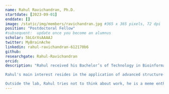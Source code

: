 ```yaml
---
name: Rahul Ravichandran, Ph.D.
startdate: [2023-09-01]
enddate: []
image: /static/img/members/ravichandran.jpg #365 x 365 pixels, 72 dpi
position: "Postdoctoral Fellow"
#subsequent:  update once you become an alumnus
scholar: 5bLGrXsAAAAJ
twitter: MyBrainAche
linkedin: rahul-ravichandran-612170b6
github:
researchgate: Rahul-Ravichandran
orcid:
description: "Rahul received his Bachelor’s of Technology in Bioinformatics from D.Y.Patil University, Navi Mumbai. He was also a Bachelor's thesis student at Bhabha Atomic Research Centre (BARC), Mumbai. He attained his Master’s of Technology in Bioinformatics in 2018 at SASTRA University, India. He was also a Master's thesis student at University of Malaya, Malaysia. In June 2023, Rahul completed his PhD in Biomolecular Sciences at the University of Campania “Luigi Vanvitelli”, Italy under the supervision of Prof. [Sandro Cosconati](https://sites.google.com/site/thecosconatilab/home/people). 

Rahul's main interest resides in the application of advanced structure-based methods in drug design.

Outside the lab, Rahul tries not to think about work, he is a meme enthusiast and loves to play cricket."
---
```

